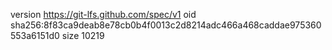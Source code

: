 version https://git-lfs.github.com/spec/v1
oid sha256:8f83ca9deab8e78cb0b4f0013c2d8214adc466a468caddae975360553a6151d0
size 10219
